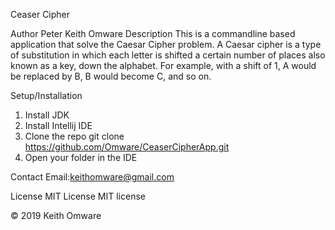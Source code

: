 Ceaser Cipher

Author
Peter Keith Omware
Description
This is a commandline based application that solve the Caesar Cipher problem. A Caesar cipher is a type of substitution in which each letter is shifted a certain number of places also known as a key, down the alphabet. For example, with a shift of 1, A would be replaced by B, B would become C, and so on.

Setup/Installation
1. Install JDK
2. Install Intellij IDE
3. Clone the repo git clone https://github.com/Omware/CeaserCipherApp.git
4. Open your folder in the IDE

Contact
Email:keithomware@gmail.com

License
MIT License MIT license

© 2019 Keith Omware